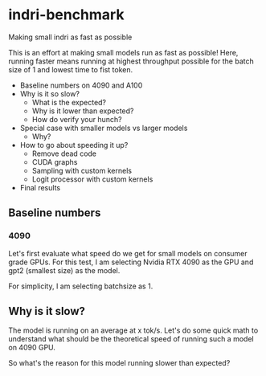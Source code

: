 # indri-benchmark

Making small indri as fast as possible

This is an effort at making small models run as fast as possible! Here, running faster means running at highest throughput possible for the batch size of 1 and lowest time to fist token.

- Baseline numbers on 4090 and A100
- Why is it so slow?
  - What is the expected?
  - Why is it lower than expected?
  - How do verify your hunch?
- Special case with smaller models vs larger models
  - Why?
- How to go about speeding it up?
  - Remove dead code
  - CUDA graphs
  - Sampling with custom kernels
  - Logit processor with custom kernels
- Final results


## Baseline numbers

### 4090

Let's first evaluate what speed do we get for small models on consumer grade GPUs. For this test, I am selecting Nvidia RTX 4090 as the GPU and gpt2 (smallest size) as the model.

For simplicity, I am selecting batchsize as 1.

## Why is it slow?

The model is running on an average at x tok/s. Let's do some quick math to understand what should be the theoretical speed of running such a model on 4090 GPU.

<!-- some math to prove it should run at >3k tok/s -->

So what's the reason for this model running slower than expected?

